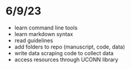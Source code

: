 # 6/9/23

+ learn command line tools
+ learn markdown syntax
+ read guidelines
+ add folders to repo (manuscript, code, data)
+ write data scraping code to collect data
+ access resources through UCONN library